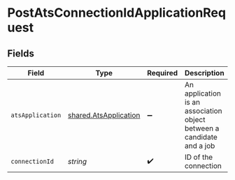 # PostAtsConnectionIdApplicationRequest


## Fields

| Field                                                                 | Type                                                                  | Required                                                              | Description                                                           |
| --------------------------------------------------------------------- | --------------------------------------------------------------------- | --------------------------------------------------------------------- | --------------------------------------------------------------------- |
| `atsApplication`                                                      | [shared.AtsApplication](../../models/shared/atsapplication.md)        | :heavy_minus_sign:                                                    | An application is an association object between a candidate and a job |
| `connectionId`                                                        | *string*                                                              | :heavy_check_mark:                                                    | ID of the connection                                                  |